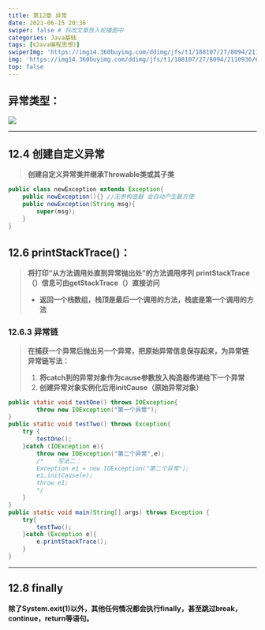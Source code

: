 ```yaml
---
title: 第12章 异常
date: 2021-06-15 20:36
swiper: false # 将改文章放入轮播图中
categories: Java基础
tags: [《Java编程思想》]
swiperImg: 'https://img14.360buyimg.com/ddimg/jfs/t1/188107/27/8094/2110936/60c7fc85E3f13d1ec/767e5ecd762b215f.jpg' # 该文章在轮播图中的图片
img: 'https://img14.360buyimg.com/ddimg/jfs/t1/188107/27/8094/2110936/60c7fc85E3f13d1ec/767e5ecd762b215f.jpg' # 该文章图片，可以是本地目录下图片也可以是http://xxx图片
top: false
---
```

## 异常类型：
![](https://img12.360buyimg.com/ddimg/jfs/t1/193416/23/8345/103204/60c85e4cEf4c28547/920bb04309c42c67.jpg)

---


## 12.4 创建自定义异常
> **创建自定义异常类并继承Throwable类或其子类**


```java
public class newException extends Exception{
	public newException(){} //无参构造器 会自动产生最方便
    public newException(String msg){
        super(msg);
    }
}
```


## 12.6 printStackTrace()：
> **将打印“从方法调用处直到异常抛出处”的方法调用序列**
> **printStackTrace（）信息可由getStackTrace（）直接访问**
> - **返回一个栈数组，栈顶是最后一个调用的方法，栈底是第一个调用的方法**



### 12.6.3 异常链
> **在捕获一个异常后抛出另一个异常，把原始异常信息保存起来，为异常链**
> **异常链写法：**
> 1. **将catch到的异常对象作为cause参数放入构造器传递给下一个异常**
> 1. **创建异常对象实例化后用initCause（原始异常对象）**



```java
public static void testOne() throws IOException{
        throw new IOException("第一个异常");
}
public static void testTwo() throws Exception{
	try {
		testOne();
	}catch (IOException e){
		throw new IOException("第二个异常",e);
        /*    写法二：
        Exception e1 = new IOException("第二个异常");
        e1.initCause(e);
        throw e1;
        */
	}
}
public static void main(String[] args) throws Exception {
	try{
		testTwo();
	}catch (Exception e){
		e.printStackTrace();
	}
}
```

---

## 12.8 finally
**除了System.exit(1)以外，其他任何情况都会执行finally，甚至跳过break，continue，return等语句。**
